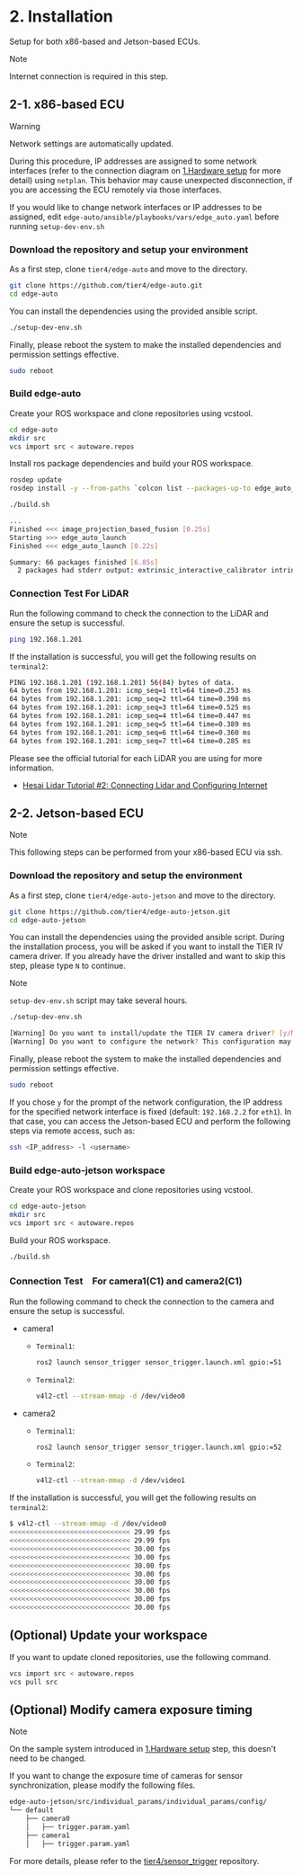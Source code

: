 # 2. Installation

Setup for both x86-based and Jetson-based ECUs.

> [!NOTE]
>
> Internet connection is required in this step.

## 2-1. x86-based ECU

> [!Warning]
>
> Network settings are automatically updated.
>
> During this procedure, IP addresses are assigned to some network interfaces (refer to the connection diagram on [1.Hardware setup](01_hardware_setup.md) for more detail) using `netplan`.
> This behavior may cause unexpected disconnection, if you are accessing the ECU remotely via those interfaces.
>
> If you would like to change network interfaces or IP addresses to be assigned, edit `edge-auto/ansible/playbooks/vars/edge_auto.yaml` before running `setup-dev-env.sh`

### Download the repository and setup your environment

As a first step, clone `tier4/edge-auto` and move to the directory.

```sh
git clone https://github.com/tier4/edge-auto.git
cd edge-auto
```

You can install the dependencies using the provided ansible script.

```sh
./setup-dev-env.sh
```

Finally, please reboot the system to make the installed dependencies and permission settings effective.

```sh
sudo reboot
```

### Build edge-auto

Create your ROS workspace and clone repositories using vcstool.

```sh
cd edge-auto
mkdir src
vcs import src < autoware.repos
```

Install ros package dependencies and build your ROS workspace.

```sh
rosdep update
rosdep install -y --from-paths `colcon list --packages-up-to edge_auto_launch -p` --ignore-src --skip-keys autoware_launch

./build.sh

...
Finished <<< image_projection_based_fusion [0.25s]
Starting >>> edge_auto_launch
Finished <<< edge_auto_launch [0.22s]

Summary: 66 packages finished [6.85s]
  2 packages had stderr output: extrinsic_interactive_calibrator intrinsic_camera_calibrator
```

### Connection Test For LiDAR

Run the following command to check the connection to the LiDAR and ensure the setup is successful.

```sh
ping 192.168.1.201
```

If the installation is successful, you will get the following results on `terminal2`:

```sh
PING 192.168.1.201 (192.168.1.201) 56(84) bytes of data.
64 bytes from 192.168.1.201: icmp_seq=1 ttl=64 time=0.253 ms
64 bytes from 192.168.1.201: icmp_seq=2 ttl=64 time=0.398 ms
64 bytes from 192.168.1.201: icmp_seq=3 ttl=64 time=0.525 ms
64 bytes from 192.168.1.201: icmp_seq=4 ttl=64 time=0.447 ms
64 bytes from 192.168.1.201: icmp_seq=5 ttl=64 time=0.389 ms
64 bytes from 192.168.1.201: icmp_seq=6 ttl=64 time=0.360 ms
64 bytes from 192.168.1.201: icmp_seq=7 ttl=64 time=0.285 ms
```

Please see the official tutorial for each LiDAR you are using for more information.

- [Hesai Lidar Tutorial #2: Connecting Lidar and Configuring Internet](https://m.youtube.com/watch?v=GaJ7h0EEkhI)

## 2-2. Jetson-based ECU

> [!NOTE]
>
> This following steps can be performed from your x86-based ECU via ssh.

### Download the repository and setup the environment

As a first step, clone `tier4/edge-auto-jetson` and move to the directory.

```sh
git clone https://github.com/tier4/edge-auto-jetson.git
cd edge-auto-jetson
```

You can install the dependencies using the provided ansible script.
During the installation process, you will be asked if you want to install the TIER IV camera driver.
If you already have the driver installed and want to skip this step, please type `N` to continue.

> [!NOTE]
>
> `setup-dev-env.sh` script may take several hours.

```sh
./setup-dev-env.sh

[Warning] Do you want to install/update the TIER IV camera driver? [y/N]:
[Warning] Do you want to configure the network? This configuration may overwrite the IP address of the specific network interface [y/N]:
```

Finally, please reboot the system to make the installed dependencies and permission settings effective.

```sh
sudo reboot
```

If you chose `y` for the prompt of the network configuration,
the IP address for the specified network interface is fixed (default: `192.168.2.2` for `eth1`).
In that case, you can access the Jetson-based ECU and perform the following steps via remote access, such as:
```sh
ssh <IP_address> -l <username>
```

### Build edge-auto-jetson workspace

Create your ROS workspace and clone repositories using vcstool.

```sh
cd edge-auto-jetson
mkdir src
vcs import src < autoware.repos
```

Build your ROS workspace.

```sh
./build.sh
```

### Connection Test　For camera1(C1) and camera2(C1)

Run the following command to check the connection to the camera and ensure the setup is successful.

- camera1
  - `Terminal1`:

    ```sh
    ros2 launch sensor_trigger sensor_trigger.launch.xml gpio:=51
    ```

  - `Terminal2`:

    ```sh
    v4l2-ctl --stream-mmap -d /dev/video0
    ```

- camera2
  - `Terminal1`:

    ```sh
    ros2 launch sensor_trigger sensor_trigger.launch.xml gpio:=52
    ```

  - `Terminal2`:

    ```sh
    v4l2-ctl --stream-mmap -d /dev/video1
    ```

If the installation is successful, you will get the following results on `terminal2`:

```sh
$ v4l2-ctl --stream-mmap -d /dev/video0
<<<<<<<<<<<<<<<<<<<<<<<<<<<<<< 29.99 fps
<<<<<<<<<<<<<<<<<<<<<<<<<<<<<< 29.99 fps
<<<<<<<<<<<<<<<<<<<<<<<<<<<<<< 30.00 fps
<<<<<<<<<<<<<<<<<<<<<<<<<<<<<< 30.00 fps
<<<<<<<<<<<<<<<<<<<<<<<<<<<<<< 30.00 fps
<<<<<<<<<<<<<<<<<<<<<<<<<<<<<< 30.00 fps
<<<<<<<<<<<<<<<<<<<<<<<<<<<<<< 30.00 fps
<<<<<<<<<<<<<<<<<<<<<<<<<<<<<< 30.00 fps
<<<<<<<<<<<<<<<<<<<<<<<<<<<<<< 30.00 fps
<<<<<<<<<<<<<<<<<<<<<<<<<<<<<< 30.00 fps
```


## (Optional) Update your workspace

If you want to update cloned repositories, use the following command.

```sh
vcs import src < autoware.repos
vcs pull src
```

## (Optional) Modify camera exposure timing

> [!NOTE]
>
> On the sample system introduced in [1.Hardware setup](01_hardware_setup.md) step, this doesn't need to be changed.

If you want to change the exposure time of cameras for sensor synchronization, please modify the following files.

```sh
edge-auto-jetson/src/individual_params/individual_params/config/
└── default
    ├── camera0
    │   ├── trigger.param.yaml
    ├── camera1
    │   ├── trigger.param.yaml
```

For more details, please refer to the [tier4/sensor_trigger](https://github.com/tier4/sensor_trigger) repository.
